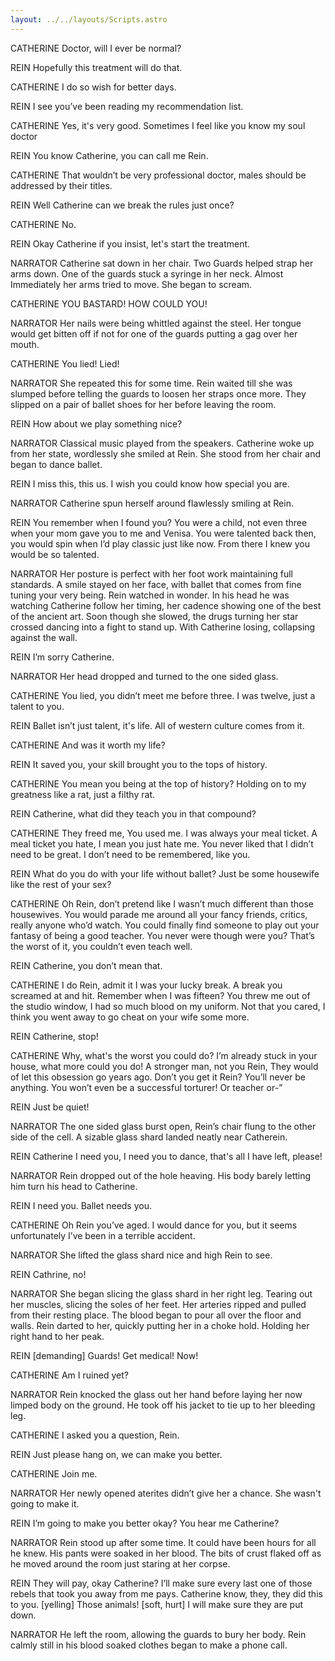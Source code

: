 ```yaml
---
layout: ../../layouts/Scripts.astro
---
```


CATHERINE
Doctor, will I ever be normal?

REIN
Hopefully this treatment will do that.

CATHERINE
I do so wish for better days.

REIN
I see you’ve been reading my recommendation list.

CATHERINE
Yes, it's very good. Sometimes I feel like you know my soul doctor

REIN
You know Catherine, you can call me Rein. 

CATHERINE
That wouldn’t be very professional doctor, males should be addressed by their titles.  

REIN
Well Catherine can we break the rules just once? 

CATHERINE
No. 

REIN
Okay Catherine if you insist, let's start the treatment. 

NARRATOR
Catherine sat down in her chair. Two Guards helped strap her arms down. One of the guards stuck a syringe in her neck. Almost Immediately her arms tried to move. She began to scream. 

CATHERINE
YOU BASTARD! HOW COULD YOU! 

NARRATOR
Her nails were being whittled against the steel. Her tongue would get bitten off if not for one of the guards putting a gag over her mouth. 

CATHERINE
You lied! Lied! 

NARRATOR
She repeated this for some time. Rein waited till she was slumped before telling the guards to loosen her straps once more. They slipped on a pair of ballet shoes for her before leaving the room. 

REIN
How about we play something nice?

NARRATOR
Classical music played from the speakers. Catherine woke up from her state, wordlessly she smiled at Rein. She stood from her chair and began to dance ballet. 

REIN
I miss this, this us. I wish you could know how special you are.

NARRATOR
Catherine spun herself around flawlessly smiling at Rein.  

REIN
You remember when I found you? You were a child, not even three when your mom gave you to me and Venisa. You were talented back then, you would spin when I’d play classic just like now. From there I knew you would be so talented.

NARRATOR
Her posture is perfect with her foot work maintaining full standards. A smile stayed on her face, with ballet that comes from fine tuning your very being. Rein watched in wonder. In his head he was watching Catherine follow her timing, her cadence showing one of the best of the ancient art. Soon though she slowed, the drugs turning her star crossed dancing into a fight to stand up. With Catherine losing, collapsing against the wall. 

REIN
I’m sorry Catherine. 

NARRATOR
Her head dropped and turned to the one sided glass. 

CATHERINE
You lied, you didn’t meet me before three. I was twelve, just a talent to you.

REIN
Ballet isn’t just talent, it's life. All of western culture comes from it.

CATHERINE
And was it worth my life? 

REIN
It saved you, your skill brought you to the tops of history.

CATHERINE
You mean you being at the top of history? Holding on to my greatness like a rat, just a filthy rat.

REIN
Catherine, what did they teach you in that compound? 

CATHERINE
They freed me, You used me. I was always your meal ticket. A meal ticket you hate, I mean you just hate me. You never liked that I didn’t need to be great. I don’t need to be remembered, like you.

REIN
What do you do with your life without ballet? Just be some housewife like the rest of your sex?

CATHERINE
Oh Rein, don’t pretend like I wasn’t much different than those housewives. You would parade me around all your fancy friends, critics, really anyone who’d watch. You could finally find someone to play out your fantasy of being a good teacher. You never were though were you? That’s the worst of it, you couldn’t even teach well. 

REIN
Catherine, you don’t mean that.

CATHERINE
I do Rein, admit it I was your lucky break. A break you screamed at and hit. Remember when I was fifteen? You threw me out of the studio window, I had so much blood on my uniform. Not that you cared, I think you went away to go cheat on your wife some more.

REIN
Catherine, stop! 

CATHERINE
Why, what's the worst you could do? I’m already stuck in your house, what more could you do! A stronger man, not you Rein, They would of let this obsession go years ago. Don’t you get it Rein? You’ll never be anything. You won’t even be a successful torturer! Or teacher or-” 

REIN
Just be quiet!

NARRATOR
The one sided glass burst open, Rein’s chair flung to the other side of the cell. A sizable glass shard landed neatly near Catherein. 

REIN
Catherine I need you, I need you to dance, that's all I have left, please!

NARRATOR
Rein dropped out of the hole heaving. His body barely letting him turn his head to Catherine. 

REIN
I need you. Ballet needs you. 

CATHERINE
Oh Rein you’ve aged. I would dance for you, but it seems unfortunately I’ve been in a terrible accident. 

NARRATOR
She lifted the glass shard nice and high Rein to see. 

REIN
Cathrine, no!

NARRATOR
She began slicing the glass shard in her right leg. Tearing out her muscles, slicing the soles of her feet. Her arteries ripped and pulled from their resting place. The blood began to pour all over the floor and walls. Rein darted to her, quickly putting her in a choke hold. Holding her right hand to her peak. 


REIN
[demanding]
Guards! Get medical! Now!

CATHERINE
Am I ruined yet? 

NARRATOR
Rein knocked the glass out her hand before laying her now limped body on the ground. He took off his jacket to tie up to her bleeding leg. 

CATHERINE
I asked you a question, Rein. 

REIN
Just please hang on, we can make you better. 

CATHERINE
Join me. 

NARRATOR
Her newly opened aterites didn’t give her a chance. She wasn't going to make it.

REIN
I’m going to make you better okay? You hear me Catherine? 

NARRATOR
Rein stood up after some time. It could have been hours for all he knew. His pants were soaked in her blood. The bits of crust flaked off as he moved around the room just staring at her corpse. 

REIN
They will pay, okay Catherine? I’ll make sure every last one of those rebels that took you away from me pays. Catherine know, they, they did this to you. [yelling] Those animals! [soft, hurt] I will make sure they are put down. 

NARRATOR
He left the room, allowing the guards to bury her body. Rein calmly still in his blood soaked clothes began to make a phone call. 